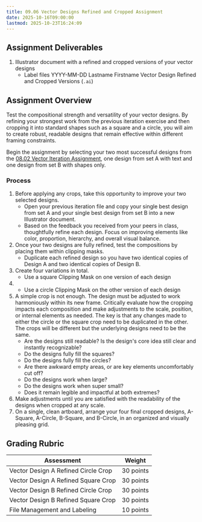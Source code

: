 ```yaml
---
title: 09.06 Vector Designs Refined and Cropped Assignment
date: 2025-10-16T09:00:00
lastmod: 2025-10-23T16:24:09
---
```


## Assignment Deliverables

1. Illustrator document with a refined and cropped versions of your vector designs
   - Label files YYYY-MM-DD Lastname Firstname Vector Design Refined and Cropped Versions (`.ai`)

## Assignment Overview

Test the compositional strength and versatility of your vector designs. By refining your strongest work from the previous iteration exercise and then cropping it into standard shapes such as a square and a circle, you will aim to create robust, readable designs that remain effective within different framing constraints.

Begin the assignment by selecting your two most successful designs from the [08.02 Vector Iteration Assignment](../08-vector-iteration/08-02-vector-iteration-assignment.md), one design from set A with text and one design from set B with shapes only.

### Process

1. Before applying any crops, take this opportunity to improve your two selected designs.
   - Open your previous iteration file and copy your single best design from set A and your single best design from set B into a new Illustrator document.
   - Based on the feedback you received from your peers in class, thoughtfully refine each design. Focus on improving elements like color, proportion, hierarchy, and overall visual balance.
2. Once your two designs are fully refined, test the compositions by placing them within clipping masks.
   - Duplicate each refined design so you have two identical copies of Design A and two identical copies of Design B.
3. Create four variations in total.
   - Use a square Clipping Mask on one version of each design
4. - Use a circle Clipping Mask on the other version of each design
5. A simple crop is not enough. The design must be adjusted to work harmoniously within its new frame. Critically evaluate how the cropping impacts each composition and make adjustments to the scale, position, or internal elements as needed. The key is that any changes made to either the circle or the square crop need to be duplicated in the other. The crops will be different but the underlying designs need to be the same.
   - Are the designs still readable? Is the design's core idea still clear and instantly recognizable?
   - Do the designs fully fill the squares?
   - Do the designs fully fill the circles?
   - Are there awkward empty areas, or are key elements uncomfortably cut off?
   - Do the designs work when large?
   - Do the designs work when super small?
   - Does it remain legible and impactful at both extremes?
6. Make adjustments until you are satisfied with the readability of the designs when cropped at any scale.
7. On a single, clean artboard, arrange your four final cropped designs, A-Square, A-Circle, B-Square, and B-Circle, in an organized and visually pleasing grid.

## Grading Rubric

<div class="responsive-table-markdown">

| Assessment                          | Weight    |
| ----------------------------------- | --------- |
| Vector Design A Refined Circle Crop | 30 points |
| Vector Design A Refined Square Crop | 30 points |
| Vector Design B Refined Circle Crop | 30 points |
| Vector Design B Refined Square Crop | 30 points |
| File Management and Labeling        | 10 points |

</div>
